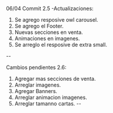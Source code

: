 06/04
Commit 2.5
-Actualizaciones:
1. Se agrego resposive owl carousel.
2. Se agrego el Footer.
3. Nuevas secciones en venta.
4. Animaciones en imagenes.
5. Se arreglo el resposive de extra small.

--

Cambios pendientes 2.6:
1. Agregar mas secciones de venta.
2. Arreglar imagenes.
3. Agregar Banners.
4. Arreglar animacion imagenes.
5. Arreglar tamanno cartas.
--
